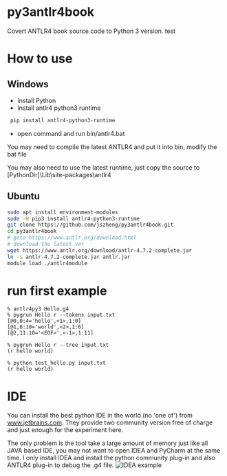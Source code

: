 # py3antlr4book
Covert ANTLR4 book source code to Python 3 version. 
test
# How to use

## Windows

- Install Python
- Install antlr4 python3 runtime 

```bash
 pip install antlr4-python3-runtime
```

- open command and run bin/antlr4.bat

You may need to compile the latest ANTLR4 and put it into bin, modify the bat file

You may also need to use the latest runtime, just copy the source to [PythonDir]\Lib\site-packages\antlr4

## Ubuntu

```bash
sudo apt install environment-modules
sudo -H pip3 install antlr4-python3-runtime
git clone https://github.com/jszheng/py3antlr4book.git
cd py3antlr4book
# goto https://www.antlr.org/download.html 
# download the latest ver
wget https://www.antlr.org/download/antlr-4.7.2-complete.jar
ln -s antlr-4.7.2-complete.jar antlr.jar
module load ./antlr4module
```



# run first example

```
% antlr4py3 Hello.g4
% pygrun Hello r --tokens input.txt
[@0,0:4='hello',<1>,1:0]
[@1,6:10='world',<2>,1:6]
[@2,11:10='<EOF>',<-1>,1:11]

% pygrun Hello r --tree input.txt
(r hello world)

% python test_hello.py input.txt
(r hello world)
```

# IDE
You can install the best python IDE in the world (no 'one of') from www.jetbrains.com. They provide two community version free of charge and just enough for the experiment here.

The only problem is the tool take a large amount of memory just like all JAVA based IDE, you may not want to open IDEA and PyCharm at the same time. I only install IDEA and install the python community plug-in and also ANTLR4 plug-in to debug the .g4 file. 
![IDEA example](img/IDEA.png)


